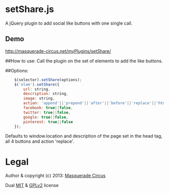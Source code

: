 setShare.js
=================

A jQuery plugin to add social like buttons with one single call.

## Demo
http://masquerade-circus.net/myPlugins/setShare/

##How to use:
Call the plugin on the set of elements to add the like buttons. 
				
##Options:
```javascript
	$(selector).setShare(options);
	$('elem').setShare({
		url: string,
		description: string,
		image: string,
		action: 'append'||'prepend'||'after'||'before'||'replace'||'html',
		facebook: true||false,
		twitter: true||false,
		google: true||false,
		pinterest: true||false
	});
```
Defaults to window.location and description of the page set in the head tag, all 4 buttons and action 'replace'.

# Legal
Author & copyright (c) 2013: [Masquerade Circus](http://masquerade-circus.creaken.com)

Dual [MIT](http://opensource.org/licenses/MIT) & [GPLv2](http://opensource.org/licenses/GPL-2.0) license
